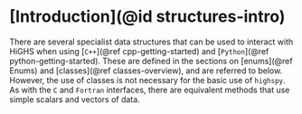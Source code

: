 # [Introduction](@id structures-intro)

There are several specialist data structures that can be used to
interact with HiGHS when using [`C++`](@ref cpp-getting-started) and
[`Python`](@ref python-getting-started). These are defined in the sections on [enums](@ref Enums)
and [classes](@ref classes-overview), and are referred to below. However, the
use of classes is not necessary for the basic use of `highspy`. As
with the `C` and `Fortran` interfaces, there are equivalent methods
that use simple scalars and vectors of data.


